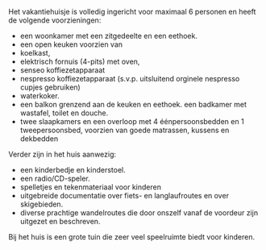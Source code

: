 
Het vakantiehuisje is volledig ingericht voor maximaal 6 personen en heeft de volgende voorzieningen:

* een woonkamer met een zitgedeelte en een eethoek.
* een open keuken voorzien van
 * koelkast,
 * elektrisch fornuis (4-pits) met oven,
 * senseo koffiezetapparaat
 * nespresso koffiezetapparaat (s.v.p. uitsluitend orginele nespresso cupjes gebruiken)
 * waterkoker.
* een balkon grenzend aan de keuken en eethoek. een badkamer met wastafel, toilet en douche.
* twee slaapkamers en een overloop met 4 éénpersoonsbedden en 1 tweepersoonsbed, voorzien van goede matrassen, kussens en dekbedden


Verder zijn in het huis aanwezig:

* een kinderbedje en kinderstoel.
* een radio/CD-speler.
* spelletjes en tekenmateriaal voor kinderen
* uitgebreide documentatie over fiets- en langlaufroutes en over skigebieden.
* diverse prachtige wandelroutes die door onszelf vanaf de voordeur zijn uitgezet en beschreven.

Bij het huis is een grote tuin die zeer veel speelruimte biedt voor kinderen.


